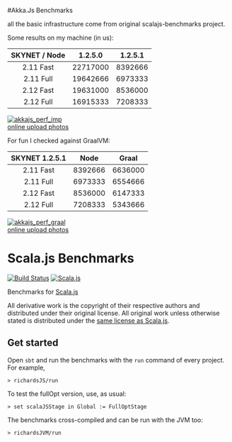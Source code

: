 #Akka.Js Benchmarks

all the basic infrastructure come from original scalajs-benchmarks project.

Some results on my machine (in us):

|SKYNET / Node |	1.2.5.0 |	1.2.5.1 |
|:------------:|----------|---------|
|2.11 Fast     |22717000	|8392666  |
|2.11 Full     |19642666	|6973333  |
|2.12 Fast     |19631000	|8536000  |
|2.12 Full     |16915333	|7208333  |

<a href="https://imgbb.com/"><img src="https://image.ibb.co/dBhrrQ/akkajs_perf_imp.png" alt="akkajs_perf_imp" border="0"></a><br /><a target='_blank' href='https://imgbb.com/'>online upload photos</a><br />

For fun I checked against GraalVM:

|SKYNET 1.2.5.1	| Node	| Graal |
|:-------------:|-------|-------|
|2.11 Fast      |8392666|6636000|
|2.11 Full      |6973333|6554666|
|2.12 Fast	      |8536000|6147333|
|2.12 Full	      |7208333|5343666|

<a href="https://imgbb.com/"><img src="https://image.ibb.co/b4TmQk/akkajs_perf_graal.png" alt="akkajs_perf_graal" border="0"></a><br /><a target='_blank' href='https://imgbb.com/'>online upload photos</a><br />

# Scala.js Benchmarks

[![Build Status](https://travis-ci.org/sjrd/scalajs-benchmarks.svg?branch=master)](https://travis-ci.org/sjrd/scalajs-benchmarks)
[![Scala.js](https://www.scala-js.org/assets/badges/scalajs-0.6.8.svg)](https://www.scala-js.org/)

Benchmarks for [Scala.js](https://www.scala-js.org/)

All derivative work is the copyright of their respective authors and
distributed under their original license. All original work unless otherwise
stated is distributed under the [same license as
Scala.js](https://github.com/sjrd/scala-js-benchmarks/LICENSE).

## Get started

Open `sbt` and run the benchmarks with the `run` command of every project.
For example,

    > richardsJS/run

To test the fullOpt version, use, as usual:

    > set scalaJSStage in Global := FullOptStage

The benchmarks cross-compiled and can be run with the JVM too:

    > richardsJVM/run
